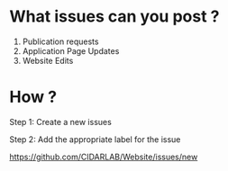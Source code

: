 # What issues can you post ?

1. Publication requests
1. Application Page Updates
1. Website Edits

# How ?

Step 1: Create a new issues

Step 2: Add the appropriate label for the issue

https://github.com/CIDARLAB/Website/issues/new

